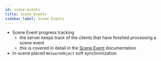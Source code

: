 ```yaml
---
id: scene-events
title: Scene Events
sidebar_label: Scene Events
---
```



- Scene Event progress tracking
    - the server keeps track of the clients that have finished processing a scene event
  - this is covered in detail in the [Scene Event](scene) documentation
 - in-scene placed `NetworkObject` soft synchronization
